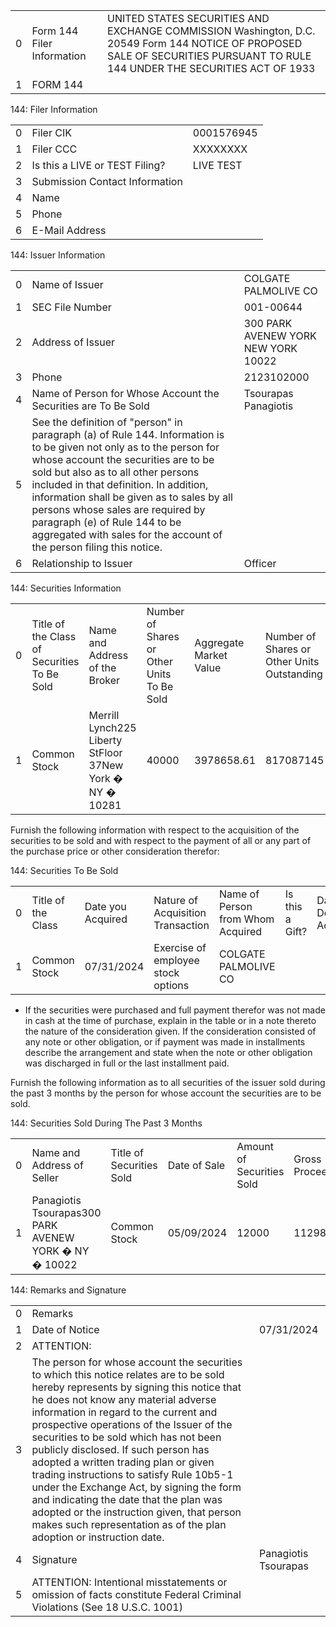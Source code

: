 
|    |                            |                                                                                                                                                                              |
|---:|:---------------------------|:-----------------------------------------------------------------------------------------------------------------------------------------------------------------------------|
|  0 | Form 144 Filer Information | UNITED STATES SECURITIES AND EXCHANGE COMMISSION Washington, D.C. 20549 Form 144 NOTICE OF PROPOSED SALE OF SECURITIES PURSUANT TO RULE 144 UNDER THE SECURITIES ACT OF 1933 |
|  1 | FORM 144                   |                                                                                                                                                                              |


144: Filer Information

|    |                                |            |
|---:|:-------------------------------|:-----------|
|  0 | Filer CIK                      | 0001576945 |
|  1 | Filer CCC                      | XXXXXXXX   |
|  2 | Is this a LIVE or TEST Filing? | LIVE TEST  |
|  3 | Submission Contact Information |            |
|  4 | Name                           |            |
|  5 | Phone                          |            |
|  6 | E-Mail Address                 |            |
 
144: Issuer Information

|    |                                                                                                                                                                                                                                                                                                                                                                                                                                        |                                     |
|---:|:---------------------------------------------------------------------------------------------------------------------------------------------------------------------------------------------------------------------------------------------------------------------------------------------------------------------------------------------------------------------------------------------------------------------------------------|:------------------------------------|
|  0 | Name of Issuer                                                                                                                                                                                                                                                                                                                                                                                                                         | COLGATE PALMOLIVE CO                |
|  1 | SEC File Number                                                                                                                                                                                                                                                                                                                                                                                                                        | 001-00644                           |
|  2 | Address of Issuer                                                                                                                                                                                                                                                                                                                                                                                                                      | 300 PARK AVENEW YORK NEW YORK 10022 |
|  3 | Phone                                                                                                                                                                                                                                                                                                                                                                                                                                  | 2123102000                          |
|  4 | Name of Person for Whose Account the Securities are To Be Sold                                                                                                                                                                                                                                                                                                                                                                         | Tsourapas Panagiotis                |
|  5 | See the definition of "person" in paragraph (a) of Rule 144. Information is to be given not only as to the person for whose account the securities are to be sold but also as to all other persons included in that definition. In addition, information shall be given as to sales by all persons whose sales are required by paragraph (e) of Rule 144 to be aggregated with sales for the account of the person filing this notice. |                                     |
|  6 | Relationship to Issuer                                                                                                                                                                                                                                                                                                                                                                                                                 | Officer                             |

144: Securities Information


|    |                                             |                                                          |                                            |                        |                                             |                          |                              |
|---:|:--------------------------------------------|:---------------------------------------------------------|:-------------------------------------------|:-----------------------|:--------------------------------------------|:-------------------------|:-----------------------------|
|  0 | Title of the Class of Securities To Be Sold | Name and Address of the Broker                           | Number of Shares or Other Units To Be Sold | Aggregate Market Value | Number of Shares or Other Units Outstanding | Approximate Date of Sale | Name the Securities Exchange |
|  1 | Common Stock                                | Merrill Lynch225 Liberty StFloor 37New York � NY � 10281 | 40000                                      | 3978658.61             | 817087145                                   | 07/31/2024               | NYSE                         |

 Furnish the following information with respect to the acquisition of the securities to be sold and with respect to the payment of all or any part of the purchase price or other consideration therefor: 

144: Securities To Be Sold


|    |                    |                   |                                    |                                   |                 |                     |                               |                 |                                   |
|---:|:-------------------|:------------------|:-----------------------------------|:----------------------------------|:----------------|:--------------------|:------------------------------|:----------------|:----------------------------------|
|  0 | Title of the Class | Date you Acquired | Nature of Acquisition Transaction  | Name of Person from Whom Acquired | Is this a Gift? | Date Donor Acquired | Amount of Securities Acquired | Date of Payment | Nature of Payment *               |
|  1 | Common Stock       | 07/31/2024        | Exercise of employee stock options | COLGATE PALMOLIVE CO              |                 |                     | 40000                         | 07/31/2024      | Broker assisted cashless exercise |

* If the securities were purchased and full payment therefor was not made in cash at the time of purchase, explain in the table or in a note thereto the nature of the consideration given. If the consideration consisted of any note or other obligation, or if payment was made in installments describe the arrangement and state when the note or other obligation was discharged in full or the last installment paid. 




 Furnish the following information as to all securities of the issuer sold during the past 3 months by the person for whose account the securities are to be sold. 

144: Securities Sold During The Past 3 Months


|    |                                                       |                          |              |                           |                |
|---:|:------------------------------------------------------|:-------------------------|:-------------|:--------------------------|:---------------|
|  0 | Name and Address of Seller                            | Title of Securities Sold | Date of Sale | Amount of Securities Sold | Gross Proceeds |
|  1 | Panagiotis Tsourapas300 PARK AVENEW YORK � NY � 10022 | Common Stock             | 05/09/2024   | 12000                     | 1129854.32     |


144: Remarks and Signature

|    |                                                                                                                                                                                                                                                                                                                                                                                                                                                                                                                                                                                                                                                 |                      |
|---:|:------------------------------------------------------------------------------------------------------------------------------------------------------------------------------------------------------------------------------------------------------------------------------------------------------------------------------------------------------------------------------------------------------------------------------------------------------------------------------------------------------------------------------------------------------------------------------------------------------------------------------------------------|:---------------------|
|  0 | Remarks                                                                                                                                                                                                                                                                                                                                                                                                                                                                                                                                                                                                                                         |                      |
|  1 | Date of Notice                                                                                                                                                                                                                                                                                                                                                                                                                                                                                                                                                                                                                                  | 07/31/2024           |
|  2 | ATTENTION:                                                                                                                                                                                                                                                                                                                                                                                                                                                                                                                                                                                                                                      |                      |
|  3 | The person for whose account the securities to which this notice relates are to be sold hereby represents by signing this notice that he does not know any material adverse information in regard to the current and prospective operations of the Issuer of the securities to be sold which has not been publicly disclosed. If such person has adopted a written trading plan or given trading instructions to satisfy Rule 10b5-1 under the Exchange Act, by signing the form and indicating the date that the plan was adopted or the instruction given, that person makes such representation as of the plan adoption or instruction date. |                      |
|  4 | Signature                                                                                                                                                                                                                                                                                                                                                                                                                                                                                                                                                                                                                                       | Panagiotis Tsourapas |
|  5 | ATTENTION: Intentional misstatements or omission of facts constitute Federal Criminal Violations (See 18 U.S.C. 1001)                                                                                                                                                                                                                                                                                                                                                                                                                                                                                                                           |                      |

